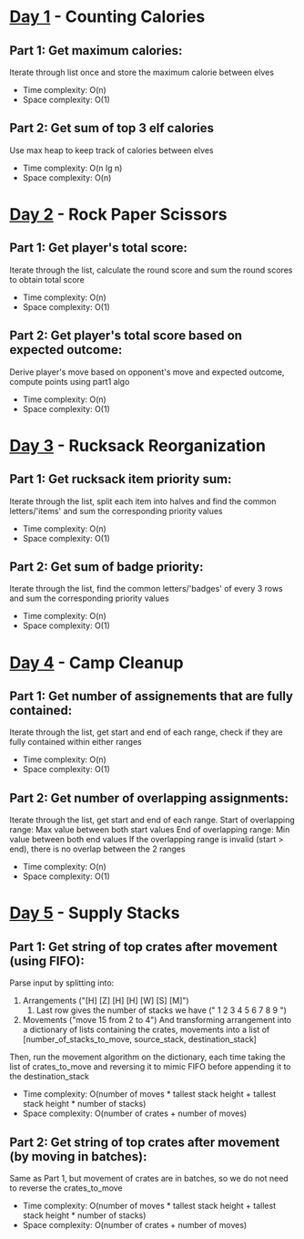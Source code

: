 # [Day 1](https://adventofcode.com/2022/day/1) - Counting Calories

## Part 1: Get maximum calories:

Iterate through list once and store the maximum calorie between elves

- Time complexity: O(n)
- Space complexity: O(1)

## Part 2: Get sum of top 3 elf calories

Use max heap to keep track of calories between elves

- Time complexity: O(n lg n)
- Space complexity: O(n)

# [Day 2](https://adventofcode.com/2022/day/2) - Rock Paper Scissors

## Part 1: Get player's total score:

Iterate through the list, calculate the round score and sum the round scores to obtain total score

- Time complexity: O(n)
- Space complexity: O(1)

## Part 2: Get player's total score based on expected outcome:

Derive player's move based on opponent's move and expected outcome, compute points using part1 algo

- Time complexity: O(n)
- Space complexity: O(1)

# [Day 3](https://adventofcode.com/2022/day/3) - Rucksack Reorganization

## Part 1: Get rucksack item priority sum:

Iterate through the list, split each item into halves and find the common letters/'items' and sum the corresponding priority values

- Time complexity: O(n)
- Space complexity: O(1)

## Part 2: Get sum of badge priority:

Iterate through the list, find the common letters/'badges' of every 3 rows and sum the corresponding priority values

- Time complexity: O(n)
- Space complexity: O(1)

# [Day 4](https://adventofcode.com/2022/day/4) - Camp Cleanup

## Part 1: Get number of assignements that are fully contained:

Iterate through the list, get start and end of each range, check if they are fully contained within either ranges

- Time complexity: O(n)
- Space complexity: O(1)

## Part 2: Get number of overlapping assignments:

Iterate through the list, get start and end of each range.
Start of overlapping range: Max value between both start values
End of overlapping range: Min value between both end values
If the overlapping range is invalid (start > end), there is no overlap between the 2 ranges

- Time complexity: O(n)
- Space complexity: O(1)

# [Day 5](https://adventofcode.com/2022/day/5) - Supply Stacks

## Part 1: Get string of top crates after movement (using FIFO):

Parse input by splitting into:

1. Arrangements ("[H] [Z] [H] [H] [W] [S] [M]")
   1. Last row gives the number of stacks we have (" 1 2 3 4 5 6 7 8 9 ")
1. Movements ("move 15 from 2 to 4")
   And transforming arrangement into a dictionary of lists containing the crates, movements into a list of [number_of_stacks_to_move, source_stack, destination_stack]

Then, run the movement algorithm on the dictionary, each time taking the list of crates_to_move and reversing it to mimic FIFO before appending it to the destination_stack

- Time complexity: O(number of moves \* tallest stack height + tallest stack height \* number of stacks)
- Space complexity: O(number of crates + number of moves)

## Part 2: Get string of top crates after movement (by moving in batches):

Same as Part 1, but movement of crates are in batches, so we do not need to reverse the crates_to_move

- Time complexity: O(number of moves \* tallest stack height + tallest stack height \* number of stacks)
- Space complexity: O(number of crates + number of moves)

